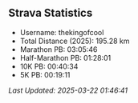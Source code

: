 


## Strava Statistics

- Username: thekingofcool
- Total Distance (2025): 195.28 km
- Marathon PB: 03:05:46
- Half-Marathon PB: 01:28:01
- 10K PB: 00:40:34
- 5K PB: 00:19:11

*Last Updated: 2025-03-22 01:46:41*

